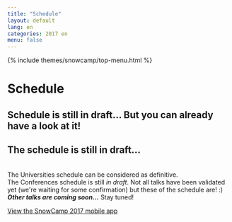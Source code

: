 ```yaml
---
title: "Schedule"
layout: default
lang: en
categories: 2017 en
menu: false
---
```

<div class="agenda-header ui vertical masthead center aligned segment">
  <div class="ui container">
    {% include themes/snowcamp/top-menu.html %}  
  </div>
  <div class="ui text container">
      <h1 class="ui header logo">
        Schedule
      </h1>
      <h2>Schedule is still in draft... But you can already have a look at it!</h2>
  </div>
</div>

<div class="ui vertical stripe segment">
  <div class="ui middle aligned stackable grid container">
   <h2>The schedule is still in draft...</h2>
   <p>
   <br>The Universities schedule can be considered as definitive.
   <br>The Conferences schedule is still <em>in draft</em>. Not all talks have been validated yet (we're waiting for some confirmation) but these of the schedule are! :)
   <br><strong><em>Other talks are coming soon...</em></strong> Stay tuned!</p>
  </div>
</div>

<div class="ui embed">
    <a id="sched-embed" data-sched-sidebar="no" href="http://snowcamp2017.sched.org/">View the SnowCamp 2017 mobile app</a><script type="text/javascript" src="http://snowcamp2017.sched.org/js/embed.js"></script>
</div>
